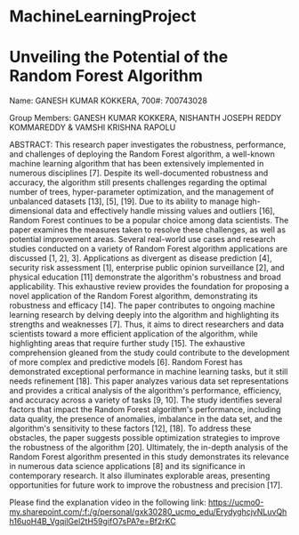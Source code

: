 # MachineLearningProject
# Unveiling the Potential of the Random Forest Algorithm

Name: GANESH KUMAR KOKKERA, 700#: 700743028

Group Members: GANESH KUMAR KOKKERA, NISHANTH JOSEPH REDDY KOMMAREDDY & VAMSHI KRISHNA RAPOLU

ABSTRACT:
This research paper investigates the robustness, performance, and challenges of deploying the Random Forest algorithm, a well-known machine learning algorithm that has been extensively implemented in numerous disciplines [7]. Despite its well-documented robustness and accuracy, the algorithm still presents challenges regarding the optimal number of trees, hyper-parameter optimization, and the management of unbalanced datasets [13], [5], [19]. Due to its ability to manage high-dimensional data and effectively handle missing values and outliers [16], Random Forest continues to be a popular choice among data scientists.
The paper examines the measures taken to resolve these challenges, as well as potential improvement areas. Several real-world use cases and research studies conducted on a variety of Random Forest algorithm applications are discussed [1, 2], 3]. Applications as divergent as disease prediction [4], security risk assessment [1], enterprise public opinion surveillance [2], and physical education [11] demonstrate the algorithm's robustness and broad applicability.
This exhaustive review provides the foundation for proposing a novel application of the Random Forest algorithm, demonstrating its robustness and efficacy [14]. The paper contributes to ongoing machine learning research by delving deeply into the algorithm and highlighting its strengths and weaknesses [7]. Thus, it aims to direct researchers and data scientists toward a more efficient application of the algorithm, while highlighting areas that require further study [15]. The exhaustive comprehension gleaned from the study could contribute to the development of more complex and predictive models [6].
Random Forest has demonstrated exceptional performance in machine learning tasks, but it still needs refinement [18]. This paper analyzes various data set representations and provides a critical analysis of the algorithm's performance, efficiency, and accuracy across a variety of tasks [9, 10]. The study identifies several factors that impact the Random Forest algorithm's performance, including data quality, the presence of anomalies, imbalance in the data set, and the algorithm's sensitivity to these factors [12], [18]. To address these obstacles, the paper suggests possible optimization strategies to improve the robustness of the algorithm [20]. Ultimately, the in-depth analysis of the Random Forest algorithm presented in this study demonstrates its relevance in numerous data science applications [8] and its significance in contemporary research. It also illuminates explorable areas, presenting opportunities for future work to improve the robustness and precision [17].

Please find the explanation video in the following link: https://ucmo0-my.sharepoint.com/:f:/g/personal/gxk30280_ucmo_edu/ErydyghcjvNLuvQhh16uoH4B_VgqilGel2tH59gifO7sPA?e=Bf2rKC
